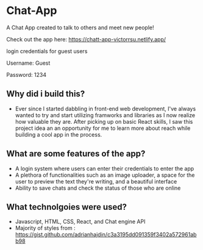 # Chat-App
A Chat App created to talk to others and meet new people!

Check out the app here: https://chatt-app-victorrsu.netlify.app/

login credentials for guest users 

Username: Guest

Password: 1234

## Why did i build this?
- Ever since I started dabbling in front-end web development, I've always wanted to try and start utilizing 
framworks and libraries as I now realize how valuable they are. After picking up on basic React skills, I saw
this project idea an an opportunity for me to learn more about reach while building a cool app in the process.

## What are some features of the app?
- A login system where users can enter their credentials to enter the app 
- A plethora of functionalities such as an image uploader, a space for the user to preview the text they're writing, and a beautiful interface
- Ability to save chats and check the status of those who are online

## What technolgoies were used?
- Javascript, HTML, CSS, React, and Chat engine API
- Majority of styles from : https://gist.github.com/adrianhajdin/c3a3195dd091359f3402a572961abb98
